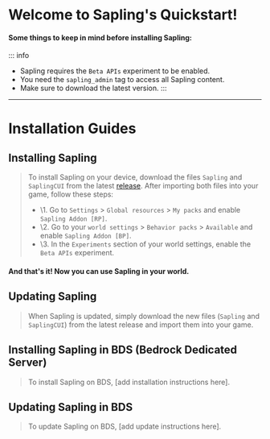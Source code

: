 # Welcome to Sapling's Quickstart!

#### Some things to keep in mind before installing Sapling:

::: info
- Sapling requires the `Beta APIs` experiment to be enabled.
- You need the `sapling_admin` tag to access all Sapling content.
- Make sure to download the latest version.
:::

---

# Installation Guides

## Installing Sapling
> To install Sapling on your device, download the files `Sapling` and `SaplingCUI` from the latest [release](https://github.com/SaplingDevs/Sapling/releases). After importing both files into your game, follow these steps:
> - \1. Go to `Settings` > `Global resources` > `My packs` and enable `Sapling Addon [RP]`.
> - \2. Go to your `world settings` > `Behavior packs` > `Available` and enable `Sapling Addon [BP]`.
> - \3. In the `Experiments` section of your world settings, enable the `Beta APIs` experiment.

#### And that's it! Now you can use Sapling in your world.

## Updating Sapling
> When Sapling is updated, simply download the new files (`Sapling` and `SaplingCUI`) from the latest release and import them into your game.

## Installing Sapling in BDS (Bedrock Dedicated Server)
> To install Sapling on BDS, [add installation instructions here].

## Updating Sapling in BDS
> To update Sapling on BDS, [add update instructions here].